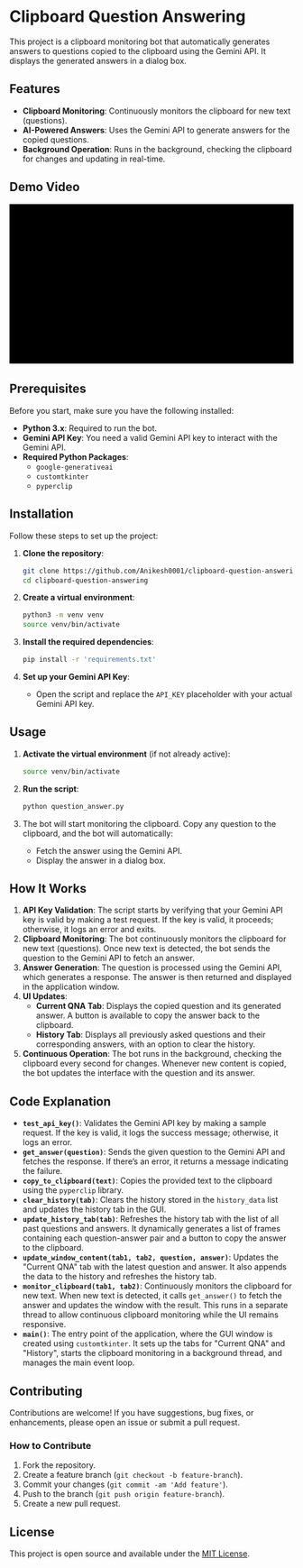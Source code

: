 # Clipboard Question Answering

This project is a clipboard monitoring bot that automatically generates answers to questions copied to the clipboard using the Gemini API. It displays the generated answers in a dialog box.

## Features

- **Clipboard Monitoring**: Continuously monitors the clipboard for new text (questions).
- **AI-Powered Answers**: Uses the Gemini API to generate answers for the copied questions.
- **Background Operation**: Runs in the background, checking the clipboard for changes and updating in real-time.

## Demo Video

![Demo](Demo.gif)

## Prerequisites

Before you start, make sure you have the following installed:

- **Python 3.x**: Required to run the bot.
- **Gemini API Key**: You need a valid Gemini API key to interact with the Gemini API.
- **Required Python Packages**:
  - `google-generativeai`
  - `customtkinter`
  - `pyperclip`

## Installation

Follow these steps to set up the project:

1. **Clone the repository**:

    ```sh
    git clone https://github.com/Anikesh0001/clipboard-question-answering.git
    cd clipboard-question-answering
    ```

2. **Create a virtual environment**:

    ```sh
    python3 -m venv venv
    source venv/bin/activate
    ```

3. **Install the required dependencies**:

    ```sh
    pip install -r 'requirements.txt'
    ```

4. **Set up your Gemini API Key**:
    - Open the script and replace the `API_KEY` placeholder with your actual Gemini API key.

## Usage

1. **Activate the virtual environment** (if not already active):

    ```sh
    source venv/bin/activate
    ```

2. **Run the script**:

    ```sh
    python question_answer.py
    ```

3. The bot will start monitoring the clipboard. Copy any question to the clipboard, and the bot will automatically:
   - Fetch the answer using the Gemini API.
   - Display the answer in a dialog box.

## How It Works

1. **API Key Validation**: The script starts by verifying that your Gemini API key is valid by making a test request. If the key is valid, it proceeds; otherwise, it logs an error and exits.
2. **Clipboard Monitoring**: The bot continuously monitors the clipboard for new text (questions). Once new text is detected, the bot sends the question to the Gemini API to fetch an answer.
3. **Answer Generation**: The question is processed using the Gemini API, which generates a response. The answer is then returned and displayed in the application window.
4. **UI Updates**:
   - **Current QNA Tab**: Displays the copied question and its generated answer. A button is available to copy the answer back to the clipboard.
   - **History Tab**: Displays all previously asked questions and their corresponding answers, with an option to clear the history.
5. **Continuous Operation**: The bot runs in the background, checking the clipboard every second for changes. Whenever new content is copied, the bot updates the interface with the question and its answer.

## Code Explanation

- **`test_api_key()`**: Validates the Gemini API key by making a sample request. If the key is valid, it logs the success message; otherwise, it logs an error.
- **`get_answer(question)`**: Sends the given question to the Gemini API and fetches the response. If there’s an error, it returns a message indicating the failure.
- **`copy_to_clipboard(text)`**: Copies the provided text to the clipboard using the `pyperclip` library.
- **`clear_history(tab)`**: Clears the history stored in the `history_data` list and updates the history tab in the GUI.
- **`update_history_tab(tab)`**: Refreshes the history tab with the list of all past questions and answers. It dynamically generates a list of frames containing each question-answer pair and a button to copy the answer to the clipboard.
- **`update_window_content(tab1, tab2, question, answer)`**: Updates the "Current QNA" tab with the latest question and answer. It also appends the data to the history and refreshes the history tab.
- **`monitor_clipboard(tab1, tab2)`**: Continuously monitors the clipboard for new text. When new text is detected, it calls `get_answer()` to fetch the answer and updates the window with the result. This runs in a separate thread to allow continuous clipboard monitoring while the UI remains responsive.
- **`main()`**: The entry point of the application, where the GUI window is created using `customtkinter`. It sets up the tabs for "Current QNA" and "History", starts the clipboard monitoring in a background thread, and manages the main event loop.


## Contributing

Contributions are welcome! If you have suggestions, bug fixes, or enhancements, please open an issue or submit a pull request.

### How to Contribute

1. Fork the repository.
2. Create a feature branch (`git checkout -b feature-branch`).
3. Commit your changes (`git commit -am 'Add feature'`).
4. Push to the branch (`git push origin feature-branch`).
5. Create a new pull request.

## License

This project is open source and available under the [MIT License](LICENSE).

